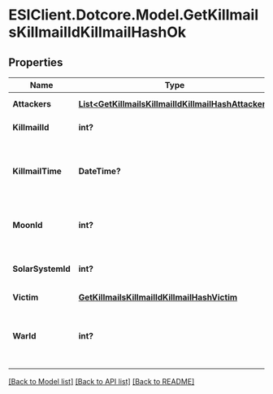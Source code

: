 # ESIClient.Dotcore.Model.GetKillmailsKillmailIdKillmailHashOk
## Properties

Name | Type | Description | Notes
------------ | ------------- | ------------- | -------------
**Attackers** | [**List&lt;GetKillmailsKillmailIdKillmailHashAttacker&gt;**](GetKillmailsKillmailIdKillmailHashAttacker.md) | attackers array | 
**KillmailId** | **int?** | ID of the killmail | 
**KillmailTime** | **DateTime?** | Time that the victim was killed and the killmail generated  | 
**MoonId** | **int?** | Moon if the kill took place at one | [optional] 
**SolarSystemId** | **int?** | Solar system that the kill took place in  | 
**Victim** | [**GetKillmailsKillmailIdKillmailHashVictim**](GetKillmailsKillmailIdKillmailHashVictim.md) |  | 
**WarId** | **int?** | War if the killmail is generated in relation to an official war  | [optional] 

[[Back to Model list]](../README.md#documentation-for-models) [[Back to API list]](../README.md#documentation-for-api-endpoints) [[Back to README]](../README.md)

